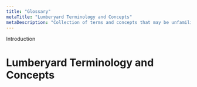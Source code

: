 ```yaml
---
title: "Glossary"
metaTitle: "Lumberyard Terminology and Concepts"
metaDescription: "Collection of terms and concepts that may be unfamiliar to users"
---
```

Introduction

# Lumberyard Terminology and Concepts
